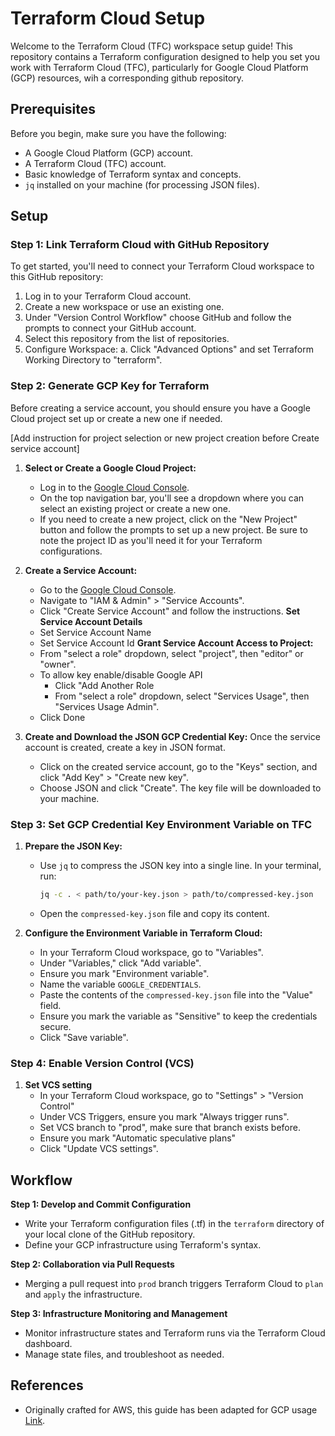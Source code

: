  # Terraform Cloud Setup
 
 Welcome to the Terraform Cloud (TFC) workspace setup guide! This repository contains a Terraform configuration designed to help you set you work with Terraform Cloud (TFC), particularly for Google Cloud Platform (GCP) resources, wih a corresponding github repository.
 ## Prerequisites

 Before you begin, make sure you have the following:

 - A Google Cloud Platform (GCP) account.
 - A Terraform Cloud (TFC) account.
 - Basic knowledge of Terraform syntax and concepts.
 - `jq` installed on your machine (for processing JSON files).

 ## Setup

 ### Step 1: Link Terraform Cloud with GitHub Repository

 To get started, you'll need to connect your Terraform Cloud workspace to this GitHub repository:

 1. Log in to your Terraform Cloud account.
 2. Create a new workspace or use an existing one.
 3. Under "Version Control Workflow" choose GitHub and follow the prompts to connect your GitHub account.
 4. Select this repository from the list of repositories.
 5. Configure Workspace:
    a. Click "Advanced Options" and set Terraform Working Directory to "terraform".

 ### Step 2: Generate GCP Key for Terraform

 Before creating a service account, you should ensure you have a Google Cloud project set up or create a new one if needed.

[Add instruction for project selection or new project creation before Create service account]
 1. **Select or Create a Google Cloud Project:**
      - Log in to the [Google Cloud Console](https://console.cloud.google.com/).
      - On the top navigation bar, you'll see a dropdown where you can  select an existing project or create a new one.
      - If you need to create a new project, click on the "New Project" button  and follow the prompts to set up a new project. Be sure to note the project ID as you'll need it for your Terraform configurations.

 2. **Create a Service Account:**
    - Go to the [Google Cloud Console](https://console.cloud.google.com/).
    - Navigate to "IAM & Admin" > "Service Accounts".
    - Click "Create Service Account" and follow the instructions.
   **Set Service Account Details**
    - Set Service Account Name
    - Set Service Account Id
   **Grant Service Account Access to Project:**
    - From "select a role" dropdown, select "project", then "editor" or "owner".
    - To allow key enable/disable Google API 
      - Click "Add Another Role
      - From "select a role" dropdown, select "Services Usage", then "Services Usage Admin".
    - Click Done

 3. **Create and Download the JSON GCP Credential Key:**
   Once the service account is created, create a key in JSON format.
    - Click on the created service account, go to the "Keys" section, and click "Add Key" > "Create new key".
    - Choose JSON and click "Create". The key file will be downloaded to your machine.

 ### Step 3: Set GCP Credential Key Environment Variable on TFC

 1. **Prepare the JSON Key:**
    - Use `jq` to compress the JSON key into a single line. In your terminal, run:
      ```bash
      jq -c . < path/to/your-key.json > path/to/compressed-key.json
      ```
    - Open the `compressed-key.json` file and copy its content.

 2. **Configure the Environment Variable in Terraform Cloud:**
    - In your Terraform Cloud workspace, go to "Variables".
    - Under "Variables," click "Add variable".
    - Ensure you mark "Environment variable".
    - Name the variable `GOOGLE_CREDENTIALS`.
    - Paste the contents of the `compressed-key.json` file into the "Value" field.
    - Ensure you mark the variable as "Sensitive" to keep the credentials secure.
    - Click "Save variable".

 ### Step 4: Enable Version Control (VCS)
 1. **Set VCS setting**
      - In your Terraform Cloud workspace, go to "Settings" > "Version Control"
      - Under VCS Triggers, ensure you mark "Always trigger runs".
      - Set VCS branch to "prod", make sure that branch exists before.
      - Ensure you mark "Automatic speculative plans"
      - Click "Update VCS settings".


## Workflow
**Step 1: Develop and Commit Configuration**
- Write your Terraform configuration files (.tf) in the `terraform` directory of your local clone of the GitHub repository.
- Define your GCP infrastructure using Terraform's syntax.

**Step 2: Collaboration via Pull Requests**
 - Merging a pull request into `prod` branch triggers Terraform Cloud to `plan` and `apply` the infrastructure.

**Step 3: Infrastructure Monitoring and Management**
   - Monitor infrastructure states and Terraform runs via the Terraform Cloud dashboard.
   - Manage state files, and troubleshoot as needed.
## References
- Originally crafted for AWS, this guide has been adapted for GCP usage [Link](https://developer.hashicorp.com/terraform/tutorials/cloud-get-started/cloud-sign-up).
